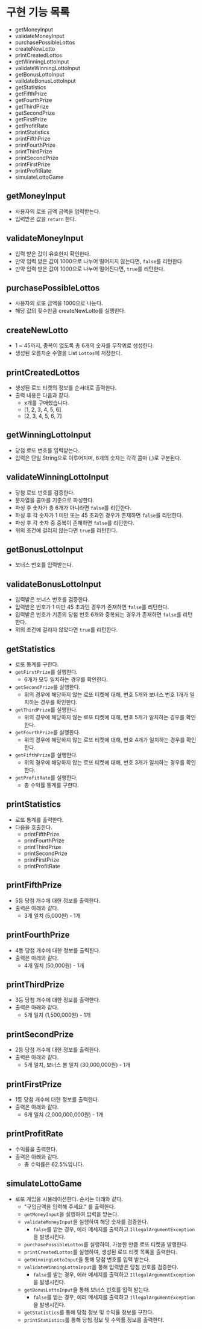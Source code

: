 # 구현 기능 목록

* getMoneyInput
* validateMoneyInput
* purchasePossibleLottos
* createNewLotto
* printCreatedLottos
* getWinningLottoInput
* validateWinningLottoInput
* getBonusLottoInput
* vaildateBonusLottoInput
* getStatistics
* getFifthPrize
* getFourthPrize
* getThirdPrize
* getSecondPrize
* getFirstPrize
* getProfitRate
* printStatistics
* printFifthPrize
* printFourthPrize
* printThirdPrize
* printSecondPrize
* printFirstPrize
* printProfitRate
* simulateLottoGame

## getMoneyInput

* 사용자의 로또 금액 금액을 입력받는다.
* 입력받은 값을 `return` 한다.

## validateMoneyInput

* 입력 받은 값이 유효한지 확인한다.
* 만약 입력 받은 값이 1000으로 나누어 떨어지지 않는다면, `false`를 리턴한다.
* 만약 입력 받은 값이 1000으로 나누어 떨어진다면, `true`를 리턴한다.

## purchasePossibleLottos

* 사용자의 로또 금액을 1000으로 나눈다.
* 해당 값의 횟수만큼 createNewLotto를 실행한다.

## createNewLotto

* 1 ~ 45까지, 중복이 없도록 총 6개의 숫자를 무작위로 생성한다.
* 생성된 오름차순 수열을 List `Lottos`에 저장한다.

## printCreatedLottos

* 생성된 로또 티켓의 정보를 순서대로 출력한다.
* 출력 내용은 다음과 같다.
    * x개를 구매했습니다.
    * [1, 2, 3, 4, 5, 6]
    * [2, 3, 4, 5, 6, 7]

## getWinningLottoInput

* 당첨 로또 번호를 입력받는다.
* 입력은 단일 String으로 이루어지며, 6개의 숫자는 각각 콤마 (,)로 구분된다.

## validateWinningLottoInput

* 당첨 로또 번호를 검증한다.
* 문자열을 콤마를 기준으로 파싱한다.
* 파싱 후 숫자가 총 6개가 아니라면 `false`를 리턴한다.
* 파싱 후 각 숫자가 1 미만 또는 45 초과인 경우가 존재하면 `false`를 리턴한다.
* 파싱 후 각 숫자 중 중복이 존재하면 `false`를 리턴한다.
* 위의 조건에 걸리지 않는다면 `true`를 리턴한다.

## getBonusLottoInput

* 보너스 번호를 입력받는다.

## validateBonusLottoInput

* 입력받은 보너스 번호를 검증한다.
* 입력받은 번호가 1 미만 45 초과인 경우가 존재하면 `false`를 리턴한다.
* 입력받은 번호가 기존의 당첨 번호 6개와 중복되는 경우가 존재하면 `false`를 리턴한다.
* 위의 조건에 걸리지 않았다면 `true`를 리턴한다.

## getStatistics

* 로또 통계를 구한다.
* `getFirstPrize`를 실행한다.
    * 6개가 모두 일치하는 경우를 확인한다.
* `getSecondPrize`를 실행한다.
    * 위의 경우에 해당하지 않는 로또 티켓에 대해, 번호 5개와 보너스 번호 1개가 일치하는 경우를 확인한다.
* `getThirdPrize`를 실행한다.
    * 위의 경우에 해당하지 않는 로또 티켓에 대해, 번호 5개가 일치하는 경우를 확인한다.
* `getFourthPrize`를 실행한다.
    * 위의 경우에 해당하지 않는 로또 티켓에 대해, 번호 4개가 일치하는 경우를 확인한다.
* `getFifthPrize`를 실행한다.
    * 위의 경우에 해당하지 않는 로또 티켓에 대해, 번호 3개가 일치하는 경우를 확인한다.
* `getProfitRate`를 실행한다.
    * 총 수익률 통계를 구한다.

## printStatistics

* 로또 통계를 출력한다.
* 다음을 호출한다.
    * printFifthPrize
    * printFourthPrize
    * printThirdPrize
    * printSecondPrize
    * printFirstPrize
    * printProfitRate

## printFifthPrize

* 5등 당첨 개수에 대한 정보를 출력한다.
* 출력은 아래와 같다.
    * 3개 일치 (5,000원) - 1개

## printFourthPrize

* 4등 당첨 개수에 대한 정보를 출력한다.
* 출력은 아래와 같다.
    * 4개 일치 (50,000원) - 1개

## printThirdPrize

* 3등 당첨 개수에 대한 정보를 출력한다.
* 출력은 아래와 같다.
    * 5개 일치 (1,500,000원) - 1개

## printSecondPrize

* 2등 당첨 개수에 대한 정보를 출력한다.
* 출력은 아래와 같다.
    * 5개 일치, 보너스 볼 일치 (30,000,000원) - 1개

## printFirstPrize

* 1등 당첨 개수에 대한 정보를 출력한다.
* 출력은 아래와 같다.
    * 6개 일치 (2,000,000,000원) - 1개

## printProfitRate

* 수익률을 출력한다.
* 출력은 아래와 같다.
    * 총 수익률은 62.5%입니다.

## simulateLottoGame

* 로또 게임을 시뮬레이션한다. 순서는 아래와 같다.
    * "구입금액을 입력해 주세요." 를 출력한다.
    * `getMoneyInput`을 실행하여 입력을 받는다.
    * `validateMoneyInput`을 실행하여 해당 숫자를 검증한다.
        * `false`를 받는 경우, 에러 메세지를 출력하고 `IllegalArgumentException`을 발생시킨다.
    * `purchasePossibleLottos`를 실행하여, 가능한 만큼 로또 티켓을 발행한다.
    * `printCreatedLottos`를 실행하여, 생성된 로또 티켓 목록을 출력한다.
    * `getWinningLottoInput`을 통해 당첨 번호를 입력 받는다.
    * `validateWinningLottoInput`을 통해 입력받은 당첨 번호를 검증한다.
        * `false`를 받는 경우, 에러 메세지를 출력하고 `IllegalArgumentException`을 발생시킨다.
    * `getBonusLottoInput`을 통해 보너스 번호를 입력 받는다.
        * `false`를 받는 경우, 에러 메세지를 출력하고 `IllegalArgumentException`을 발생시킨다.
    * `getStatistics`를 통해 당첨 정보 및 수익률 정보를 구한다.
    * `printStatistics`를 통해 당첨 정보 및 수익률 정보를 출력한다.
